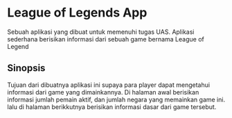 # League of Legends App

Sebuah aplikasi yang dibuat untuk memenuhi tugas UAS. Aplikasi sederhana berisikan informasi dari sebuah game bernama League of Legend

## Sinopsis

Tujuan dari dibuatnya aplikasi ini supaya para player dapat mengetahui informasi dari game yang dimainkannya. Di halaman awal berisikan informasi jumlah pemain aktif, dan jumlah negara yang memainkan game ini. lalu di halaman berikkutnya berisikan informasi dasar dari game tersebut. 
